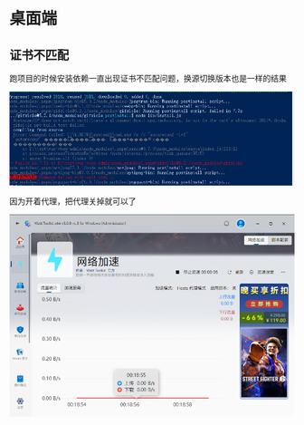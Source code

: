 # 桌面端

## 证书不匹配

跑项目的时候安装依赖一直出现证书不匹配问题，换源切换版本也是一样的结果

![image-20240723001703720](public/md_doc_img/image-20240723001703720.png)

因为开着代理，把代理关掉就可以了

![image-20240723001957051](public/md_doc_img/image-20240723001957051.png)